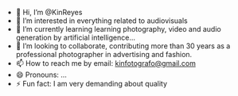 - 👋 Hi, I’m @KinReyes
- 👀 I’m interested in everything related to audiovisuals
- 🌱 I’m currently learning learning photography, video and audio generation by artificial intelligence...
- 💞️ I’m looking to collaborate, contributing more than 30 years as a professional photographer in advertising and fashion.
- 📫 How to reach me by email: kinfotografo@gmail.com
- 😄 Pronouns: ...
- ⚡ Fun fact: I am very demanding about quality

<!---
KinReyes/KinReyes is a ✨ special ✨ repository because its `README.md` (this file) appears on your GitHub profile.
You can click the Preview link to take a look at your changes.
--->
